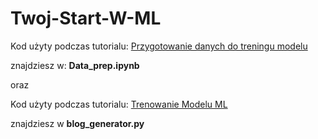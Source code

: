 # Twoj-Start-W-ML


Kod użyty podczas tutorialu: [Przygotowanie danych do treningu modelu](https://youtu.be/d-Jh6eO_5qc)

znajdziesz w: **Data_prep.ipynb**


oraz  

    
Kod użyty podczas tutorialu: [Trenowanie Modelu ML](https://www.youtube.com/watch?v=qnikedWLqRw)

znajdziesz w **blog_generator.py**


